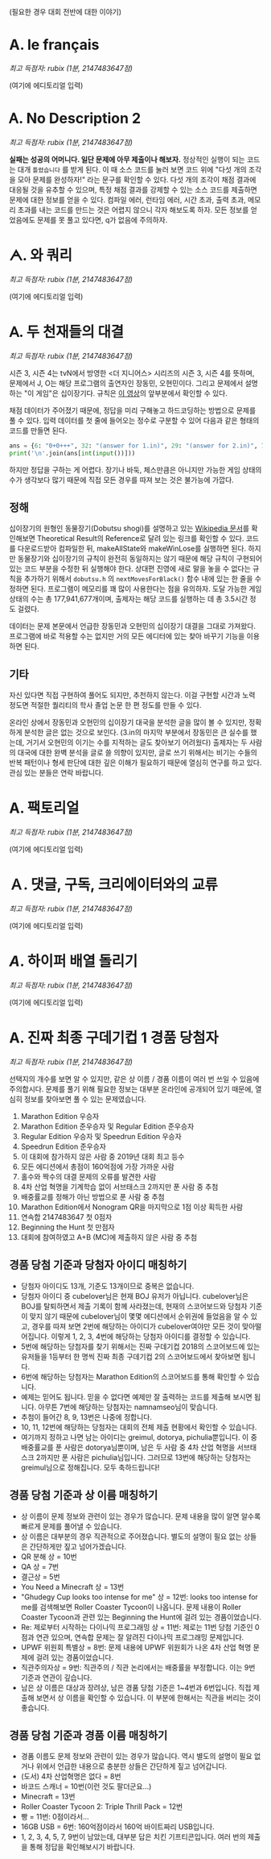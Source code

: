 (필요한 경우 대회 전반에 대한 이야기)

# А. le français

*최고 득점자: rubix (1분, 2147483647점)*

(여기에 에디토리얼 입력)

# Ꭺ. No Description 2

*최고 득점자: rubix (1분, 2147483647점)*

**실패는 성공의 어머니다. 일단 문제에 아무 제출이나 해보자.** 정상적인 실행이 되는 코드는 대개 `틀렸습니다` 를 받게 된다. 이 때 소스 코드를 눌러 보면 코드 위에 "다섯 개의 조각을 모아 문제를 완성하자!" 라는 문구를 확인할 수 있다. 다섯 개의 조각이 채점 결과에 대응될 것을 유추할 수 있으며, 특정 채점 결과를 강제할 수 있는 소스 코드를 제출하면 문제에 대한 정보를 얻을 수 있다. 컴파일 에러, 런타임 에러, 시간 초과, 출력 초과, 메모리 초과를 내는 코드를 만드는 것은 어렵지 않으니 각자 해보도록 하자. 모든 정보를 얻었음에도 문제를 못 풀고 있다면, q가 없음에 주의하자.

# ᗅ. 와 쿼리

*최고 득점자: rubix (1분, 2147483647점)*

(여기에 에디토리얼 입력)

# ꓮ. 두 천재들의 대결

*최고 득점자: rubix (1분, 2147483647점)*

시즌 3, 시즌 4는 tvN에서 방영한 <더 지니어스> 시리즈의 시즌 3, 시즌 4를 뜻하며, 문제에서 J, O는 해당 프로그램의 출연자인 장동민, 오현민이다. 그리고 문제에서 설명하는 "이 게임"은 십이장기다. 규칙은 [이 영상](https://youtu.be/AvczH_VEo5I)의 앞부분에서 확인할 수 있다. 

채점 데이터가 주어졌기 때문에, 정답을 미리 구해놓고 하드코딩하는 방법으로 문제를 풀 수 있다. 입력 데이터를 첫 줄에 들어오는 정수로 구분할 수 있어 다음과 같은 형태의 코드를 만들면 된다. 

```python
ans = {6: "0+0+++", 32: "(answer for 1.in)", 29: "(answer for 2.in)", 73: "(answer for 3.in)"}
print('\n'.join(ans[int(input())]))
```

하지만 정답을 구하는 게 어렵다. 장기나 바둑, 체스만큼은 아니지만 가능한 게임 상태의 수가 생각보다 많기 때문에 직접 모든 경우를 따져 보는 것은 불가능에 가깝다.

## 정해

십이장기의 원형인 동물장기(Dobutsu shogi)를 설명하고 있는 [Wikipedia 문서](https://en.wikipedia.org/wiki/D%C5%8Dbutsu_sh%C5%8Dgi)를 확인해보면 Theoretical Result의 Reference로 달려 있는 링크를 확인할 수 있다. 코드를 다운로드받아 컴파일한 뒤, makeAllState와 makeWinLose를 실행하면 된다. 하지만 동물장기와 십이장기의 규칙이 완전히 동일하지는 않기 때문에 해당 규칙이 구현되어 있는 코드 부분을 수정한 뒤 실행해야 한다. 상대편 진영에 새로 말을 놓을 수 없다는 규칙을 추가하기 위해서 `dobutsu.h` 의 `nextMovesForBlack()` 함수 내에 있는 한 줄을 수정하면 된다. 프로그램이 메모리를 꽤 많이 사용한다는 점을 유의하자. 도달 가능한 게임 상태의 수는 총 177,941,677개이며, 출제자는 해당 코드를 실행하는 데 총 3.5시간 정도 걸렸다. 

데이터는 문제 본문에서 언급한 장동민과 오현민의 십이장기 대결을 그대로 가져왔다. 프로그램에 바로 적용할 수는 없지만 거의 모든 에디터에 있는 찾아 바꾸기 기능을 이용하면 된다.

## 기타

자신 있다면 직접 구현하여 풀어도 되지만, 추천하지 않는다. 이걸 구현할 시간과 노력 정도면 적절한 퀄리티의 학사 졸업 논문 한 편 정도를 만들 수 있다. 

온라인 상에서 장동민과 오현민의 십이장기 대국을 분석한 글을 많이 볼 수 있지만, 정확하게 분석한 글은 없는 것으로 보인다. (3.in의 마지막 부분에서 장동민은 큰 실수를 했는데, 거기서 오현민의 이기는 수를 지적하는 글도 찾아보기 어려웠다) 출제자는 두 사람의 대국에 대한 완벽 분석을 글로 쓸 의향이 있지만, 글로 쓰기 위해서는 비기는 수들의 반복 패턴이나 형세 판단에 대한 깊은 이해가 필요하기 때문에 열심히 연구를 하고 있다. 관심 있는 분들은 연락 바랍니다.

# Α. 팩토리얼

*최고 득점자: rubix (1분, 2147483647점)*

(여기에 에디토리얼 입력)

# Ａ. 댓글, 구독, 크리에이터와의 교류

*최고 득점자: rubix (1분, 2147483647점)*

(여기에 에디토리얼 입력)

# $A$. 하이퍼 배열 돌리기

*최고 득점자: rubix (1분, 2147483647점)*

(여기에 에디토리얼 입력)

# A. 진짜 최종 구데기컵 1 경품 당첨자

*최고 득점자: rubix (1분, 2147483647점)*

선택지의 개수를 보면 알 수 있지만, 같은 상 이름 / 경품 이름이 여러 번 쓰일 수 있음에 주의합시다. 문제를 풀기 위해 필요한 정보는 대부분 온라인에 공개되어 있기 때문에, 열심히 정보를 찾아보면 풀 수 있는 문제였습니다.

1. Marathon Edition 우승자
2. Marathon Edition 준우승자 및 ReguIar Edition 준우승자
3. ReguIar Edition 우승자 및 Speedrun Edition 우승자
4. Speedrun Edition 준우승자
5. 이 대회에 참가하지 않은 사람 중 2019년 대회 최고 등수
6. 모든 에디션에서 총점이 160억점에 가장 가까운 사람
7. 홀수와 짝수의 대결 문제의 오류를 발견한 사람
8. 4차 산업 혁명을 기계학습 없이 서브태스크 2까지만 푼 사람 중 추첨
9. 배중률교를 정해가 아닌 방법으로 푼 사람 중 추첨
10. Marathon Edition에서 Nonogram QR을 마지막으로 1점 이상 획득한 사람
11. 연속합 2147483647 첫 0점자
12. Beginning the Hunt 첫 만점자
13. 대회에 참여하였고 A+B (MC)에 제출하지 않은 사람 중 추첨

## 경품 당첨 기준과 당첨자 아이디 매칭하기
- 당첨자 아이디도 13개, 기준도 13개이므로 중복은 없습니다.
- 당첨자 아이디 중 cubelover님은 현재 BOJ 유저가 아닙니다. cubelover님은 BOJ를 탈퇴하면서 제출 기록이 함께 사라졌는데, 현재의 스코어보드와 당첨자 기준이 맞지 않기 때문에 cubelover님이 몇몇 에디션에서 순위권에 들었음을 알 수 있고, 경우를 따져 보면 2번에 해당하는 아이디가 cubelover여야만 모든 것이 맞아떨어집니다. 이렇게 1, 2, 3, 4번에 해당하는 당첨자 아이디를 결정할 수 있습니다.
- 5번에 해당하는 당첨자를 찾기 위해서는 진짜 구데기컵 2018의 스코어보드에 있는 유저들을 1등부터 한 명씩 진짜 최종 구데기컵 2의 스코어보드에서 찾아보면 됩니다.
- 6번에 해당하는 당첨자는 Marathon Edition의 스코어보드를 통해 확인할 수 있습니다.
- 예제는 믿어도 됩니다. 믿을 수 없다면 예제만 잘 출력하는 코드를 제출해 보시면 됩니다. 아무튼 7번에 해당하는 당첨자는 namnamseo님이 맞습니다.
- 추첨이 들어간 8, 9, 13번은 나중에 정합니다.
- 10, 11, 12번에 해당하는 당첨자는 대회의 전체 제출 현황에서 확인할 수 있습니다.
- 여기까지 정하고 나면 남는 아이디는 greimul, dotorya, pichulia뿐입니다. 이 중 배중률교를 푼 사람은 dotorya님뿐이며, 남은 두 사람 중 4차 산업 혁명을 서브태스크 2까지만 푼 사람은 pichulia님입니다. 그러므로 13번에 해당하는 당첨자는 greimul님으로 정해집니다. 모두 축하드립니다!

## 경품 당첨 기준과 상 이름 매칭하기
- 상 이름이 문제 정보와 관련이 있는 경우가 많습니다. 문제 내용을 많이 알면 알수록 빠르게 문제를 풀어낼 수 있습니다.
- 상 이름은 대부분의 경우 직관적으로 주어졌습니다. 별도의 설명이 필요 없는 상들은 간단하게만 짚고 넘어가겠습니다.
- QR 분해 상 = 10번
- QA 상 = 7번
- 결근상 = 5번
- You Need a Minecraft 상 = 13번
- "Ghudegy Cup looks too intense for me" 상 = 12번: looks too intense for me를 검색해보면 Roller Coaster Tycoon이 나옵니다. 문제 내용이 Roller Coaster Tycoon과 관련 있는 Beginning the Hunt에 걸려 있는 경품이었습니다.
- Re: 제로부터 시작하는 다이나믹 프로그래밍 상 = 11번: 제로는 11번 당첨 기준인 0점과 연관 있으며, 연속합 문제는 잘 알려진 다이나믹 프로그래밍 문제입니다.
- UPWF 위원회 특별상 = 8번: 문제 내용에 UPWF 위원회가 나온 4차 산업 혁명 문제에 걸려 있는 경품이었습니다.
- 직관주의자상 = 9번: 직관주의 / 직관 논리에서는 배중률을 부정합니다. 이는 9번 기준과 연관이 깊습니다.
- 남은 상 이름은 대상과 장려상, 남은 경품 당첨 기준은 1~4번과 6번입니다. 직접 제출해 보면서 상 이름을 확인할 수 있습니다. 이 부분에 한해서는 직관을 버리는 것이 좋습니다.

## 경품 당첨 기준과 경품 이름 매칭하기
- 경품 이름도 문제 정보와 관련이 있는 경우가 많습니다. 역시 별도의 설명이 필요 없거나 위에서 언급한 내용으로 충분한 상들은 간단하게 짚고 넘어갑니다.
- (도서) 4차 산업혁명은 없다 = 8번
- 바코드 스캐너 = 10번(이런 것도 팔더군요...)
- Minecraft = 13번
- Roller Coaster Tycoon 2: Triple Thrill Pack = 12번
- 빵 = 11번: 0점이라서...
- 16GB USB = 6번: 160억점이라서 160억 바이트짜리 USB입니다.
- 1, 2, 3, 4, 5, 7, 9번이 남았는데, 대부분 답은 치킨 기프티콘입니다. 여러 번의 제출을 통해 정답을 확인해보시기 바랍니다.
